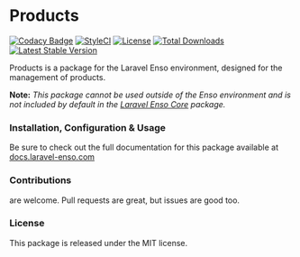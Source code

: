 # Products

[![Codacy Badge](https://api.codacy.com/project/badge/Grade/dc3819bf2c654b3d8dcaaed8898b214f)](https://www.codacy.com/app/laravel-enso/products?utm_source=github.com&amp;utm_medium=referral&amp;utm_content=laravel-enso/products&amp;utm_campaign=Badge_Grade)
[![StyleCI](https://github.styleci.io/repos/85554059/shield?branch=master)](https://github.styleci.io/repos/85554059)
[![License](https://poser.pugx.org/laravel-enso/products/license)](https://packagist.org/packages/laravel-enso/products)
[![Total Downloads](https://poser.pugx.org/laravel-enso/products/downloads)](https://packagist.org/packages/laravel-enso/products)
[![Latest Stable Version](https://poser.pugx.org/laravel-enso/products/version)](https://packagist.org/packages/laravel-enso/products)

Products is a package for the Laravel Enso environment, designed for the management of products.

**Note:** *This package cannot be used outside of the Enso environment and is not included by default 
in the [Laravel Enso Core](https://github.com/laravel-enso/Core) package.*

### Installation, Configuration & Usage

Be sure to check out the full documentation for this package available at [docs.laravel-enso.com](https://docs.laravel-enso.com/backend/products.html)

### Contributions

are welcome. Pull requests are great, but issues are good too.

### License

This package is released under the MIT license.
